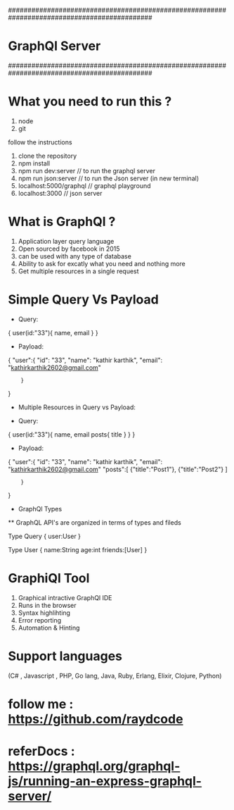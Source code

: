 #############################################################################################
# GraphQl Server 
#############################################################################################


# What you need to run this ?

1. node 
2. git 

follow the instructions

1. clone the repository 
2. npm install 
3. npm run dev:server  // to run the graphql server
4.  npm run json:server // to run the Json server (in new terminal)
5. localhost:5000/graphql  // graphql playground
6. localhost:3000  // json server 





# What is GraphQl ? 

1. Application layer query language
2. Open sourced by facebook in 2015
3. can be used with any type of database 
4. Ability to ask for excatly what you need and nothing more 
5. Get multiple resources in a single request

# Simple Query Vs Payload 

* Query:

{
    user(id:"33"){
        name,
        email
    }
}

* Payload:

{
    "user":{
        "id": "33",
        "name": "kathir karthik",
        "email": "kathirkarthik2602@gmail.com"
        
        }
}

* Multiple Resources in Query vs Payload:

* Query:

{
    user(id:"33"){
        name,
        email
        posts{
            title
        }
    }
}

* Payload:

{
    "user":{
        "id": "33",
        "name": "kathir karthik",
        "email": "kathirkarthik2602@gmail.com"
        "posts":[
            {"title":"Post1"},
            {"title":"Post2"}
        ]
        
        }
}


* GraphQl Types 

** GraphQL API's are organized in terms of types and fileds 



Type Query {
    user:User
}



Type User {
    name:String
    age:int
    friends:[User]
}


# GraphiQl Tool

1. Graphical intractive GraphQl IDE
2. Runs in the browser
3. Syntax highlihting 
4. Error reporting 
5. Automation & Hinting 


# Support languages

(C# , Javascript , PHP, Go lang, Java, Ruby, Erlang, Elixir, Clojure, Python)



# follow me : https://github.com/raydcode

 # referDocs : https://graphql.org/graphql-js/running-an-express-graphql-server/